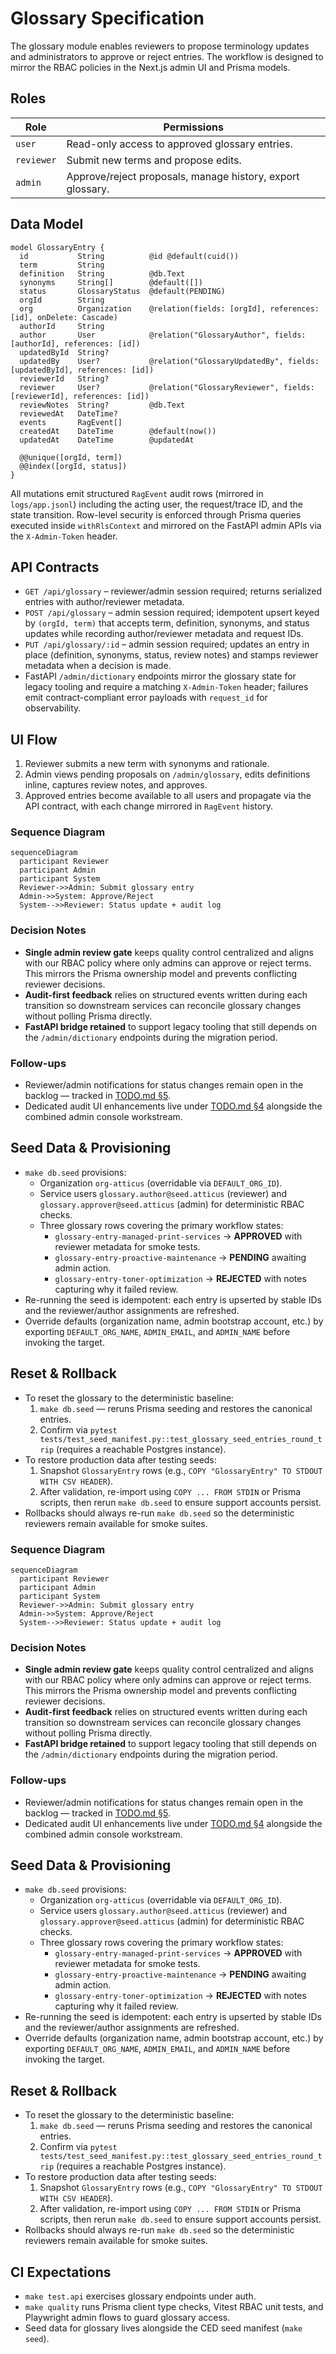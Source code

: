 # Glossary Specification

The glossary module enables reviewers to propose terminology updates and administrators
to approve or reject entries. The workflow is designed to mirror the RBAC policies in the
Next.js admin UI and Prisma models.

## Roles

| Role       | Permissions                                                |
| ---------- | ---------------------------------------------------------- |
| `user`     | Read-only access to approved glossary entries.             |
| `reviewer` | Submit new terms and propose edits.                        |
| `admin`    | Approve/reject proposals, manage history, export glossary. |

## Data Model

```prisma
model GlossaryEntry {
  id           String          @id @default(cuid())
  term         String
  definition   String          @db.Text
  synonyms     String[]        @default([])
  status       GlossaryStatus  @default(PENDING)
  orgId        String
  org          Organization    @relation(fields: [orgId], references: [id], onDelete: Cascade)
  authorId     String
  author       User            @relation("GlossaryAuthor", fields: [authorId], references: [id])
  updatedById  String?
  updatedBy    User?           @relation("GlossaryUpdatedBy", fields: [updatedById], references: [id])
  reviewerId   String?
  reviewer     User?           @relation("GlossaryReviewer", fields: [reviewerId], references: [id])
  reviewNotes  String?         @db.Text
  reviewedAt   DateTime?
  events       RagEvent[]
  createdAt    DateTime        @default(now())
  updatedAt    DateTime        @updatedAt

  @@unique([orgId, term])
  @@index([orgId, status])
}
```

All mutations emit structured `RagEvent` audit rows (mirrored in `logs/app.jsonl`) including the acting user,
the request/trace ID, and the state transition. Row-level security is enforced through
Prisma queries executed inside `withRlsContext` and mirrored on the FastAPI admin APIs via
the `X-Admin-Token` header.

## API Contracts

- `GET /api/glossary` – reviewer/admin session required; returns serialized entries with
  author/reviewer metadata.
- `POST /api/glossary` – admin session required; idempotent upsert keyed by `(orgId, term)` that accepts term, definition, synonyms, and status updates while recording author/reviewer metadata and request IDs.
- `PUT /api/glossary/:id` – admin session required; updates an entry in place (definition, synonyms, status, review notes) and stamps reviewer metadata when a decision is made.
- FastAPI `/admin/dictionary` endpoints mirror the glossary state for legacy tooling and
  require a matching `X-Admin-Token` header; failures emit contract-compliant error
  payloads with `request_id` for observability.

## UI Flow

1. Reviewer submits a new term with synonyms and rationale.
2. Admin views pending proposals on `/admin/glossary`, edits definitions inline, captures review notes, and approves.
3. Approved entries become available to all users and propagate via the API contract, with each change mirrored in `RagEvent` history.

### Sequence Diagram

```mermaid
sequenceDiagram
  participant Reviewer
  participant Admin
  participant System
  Reviewer->>Admin: Submit glossary entry
  Admin->>System: Approve/Reject
  System-->>Reviewer: Status update + audit log
```

### Decision Notes

- **Single admin review gate** keeps quality control centralized and aligns with our RBAC policy where only admins can approve or
  reject terms. This mirrors the Prisma ownership model and prevents conflicting reviewer decisions.
- **Audit-first feedback** relies on structured events written during each transition so downstream services can reconcile glossary
  changes without polling Prisma directly.
- **FastAPI bridge retained** to support legacy tooling that still depends on the `/admin/dictionary` endpoints during the migration
  period.

### Follow-ups

- Reviewer/admin notifications for status changes remain open in the backlog — tracked in [TODO.md §5](../TODO.md#5-uncertain-chat-validation-flow).
- Dedicated audit UI enhancements live under [TODO.md §4](../TODO.md#4-admin-ops-console-uncertain-chats-tickets-glossary) alongside the combined admin console workstream.

## Seed Data & Provisioning

- `make db.seed` provisions:
  - Organization `org-atticus` (overridable via `DEFAULT_ORG_ID`).
  - Service users `glossary.author@seed.atticus` (reviewer) and `glossary.approver@seed.atticus` (admin) for deterministic RBAC checks.
  - Three glossary rows covering the primary workflow states:
    - `glossary-entry-managed-print-services` → **APPROVED** with reviewer metadata for smoke tests.
    - `glossary-entry-proactive-maintenance` → **PENDING** awaiting admin action.
    - `glossary-entry-toner-optimization` → **REJECTED** with notes capturing why it failed review.
- Re-running the seed is idempotent: each entry is upserted by stable IDs and the reviewer/author assignments are refreshed.
- Override defaults (organization name, admin bootstrap account, etc.) by exporting `DEFAULT_ORG_NAME`, `ADMIN_EMAIL`, and `ADMIN_NAME` before invoking the target.

## Reset & Rollback

- To reset the glossary to the deterministic baseline:
  1. `make db.seed` — reruns Prisma seeding and restores the canonical entries.
  2. Confirm via `pytest tests/test_seed_manifest.py::test_glossary_seed_entries_round_trip` (requires a reachable Postgres instance).
- To restore production data after testing seeds:
  1. Snapshot `GlossaryEntry` rows (e.g., `COPY "GlossaryEntry" TO STDOUT WITH CSV HEADER`).
  2. After validation, re-import using `COPY ... FROM STDIN` or Prisma scripts, then rerun `make db.seed` to ensure support accounts persist.
- Rollbacks should always re-run `make db.seed` so the deterministic reviewers remain available for smoke suites.

### Sequence Diagram

```mermaid
sequenceDiagram
  participant Reviewer
  participant Admin
  participant System
  Reviewer->>Admin: Submit glossary entry
  Admin->>System: Approve/Reject
  System-->>Reviewer: Status update + audit log
```

### Decision Notes

- **Single admin review gate** keeps quality control centralized and aligns with our RBAC policy where only admins can approve or
  reject terms. This mirrors the Prisma ownership model and prevents conflicting reviewer decisions.
- **Audit-first feedback** relies on structured events written during each transition so downstream services can reconcile glossary
  changes without polling Prisma directly.
- **FastAPI bridge retained** to support legacy tooling that still depends on the `/admin/dictionary` endpoints during the migration
  period.

### Follow-ups

- Reviewer/admin notifications for status changes remain open in the backlog — tracked in [TODO.md §5](../TODO.md#5-uncertain-chat-validation-flow).
- Dedicated audit UI enhancements live under [TODO.md §4](../TODO.md#4-admin-ops-console-uncertain-chats-tickets-glossary) alongside the combined admin console workstream.

## Seed Data & Provisioning

- `make db.seed` provisions:
  - Organization `org-atticus` (overridable via `DEFAULT_ORG_ID`).
  - Service users `glossary.author@seed.atticus` (reviewer) and `glossary.approver@seed.atticus` (admin) for deterministic RBAC checks.
  - Three glossary rows covering the primary workflow states:
    - `glossary-entry-managed-print-services` → **APPROVED** with reviewer metadata for smoke tests.
    - `glossary-entry-proactive-maintenance` → **PENDING** awaiting admin action.
    - `glossary-entry-toner-optimization` → **REJECTED** with notes capturing why it failed review.
- Re-running the seed is idempotent: each entry is upserted by stable IDs and the reviewer/author assignments are refreshed.
- Override defaults (organization name, admin bootstrap account, etc.) by exporting `DEFAULT_ORG_NAME`, `ADMIN_EMAIL`, and `ADMIN_NAME` before invoking the target.

## Reset & Rollback

- To reset the glossary to the deterministic baseline:
  1. `make db.seed` — reruns Prisma seeding and restores the canonical entries.
  2. Confirm via `pytest tests/test_seed_manifest.py::test_glossary_seed_entries_round_trip` (requires a reachable Postgres instance).
- To restore production data after testing seeds:
  1. Snapshot `GlossaryEntry` rows (e.g., `COPY "GlossaryEntry" TO STDOUT WITH CSV HEADER`).
  2. After validation, re-import using `COPY ... FROM STDIN` or Prisma scripts, then rerun `make db.seed` to ensure support accounts persist.
- Rollbacks should always re-run `make db.seed` so the deterministic reviewers remain available for smoke suites.

## CI Expectations

- `make test.api` exercises glossary endpoints under auth.
- `make quality` runs Prisma client type checks, Vitest RBAC unit tests, and Playwright admin flows to guard glossary access.
- Seed data for glossary lives alongside the CED seed manifest (`make seed`).
